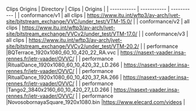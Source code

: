 Clips Origins
| Directory      | Clips      | Origins |
| ----------- | ----------- | ----------- |
| conformance/v1  | all clips    | https://www.itu.int/wftp3/av-arch/jvet-site/bitstream_exchange/VVC/under_test/VTM-15.0/       |
| conformance/v2  | all clips    | https://www.itu.int/wftp3/av-arch/jvet-site/bitstream_exchange/VVCv2/under_test/VTM-17.0/       |
| conformance/v3  | all clips    | https://www.itu.int/wftp3/av-arch/jvet-site/bitstream_exchange/VVCv2/under_test/VTM-20.2/       |
| performance     |BQTerrace_1920x1080_60_10_420_22_RA.vvc     | https://nasext-vaader.insa-rennes.fr/ietr-vaader/OVVC/      |
| performance     |RitualDance_1920x1080_60_10_420_32_LD.266     | https://nasext-vaader.insa-rennes.fr/ietr-vaader/OVVC/      |
| performance     |RitualDance_1920x1080_60_10_420_37_RA.266     | https://nasext-vaader.insa-rennes.fr/ietr-vaader/OVVC/      |
| performance     |Tango2_3840x2160_60_10_420_27_LD.266     | https://nasext-vaader.insa-rennes.fr/ietr-vaader/OVVC/      |
| performance     |NovosobornayaSquare_1920x1080.bin  |https://www.elecard.com/videos      |
